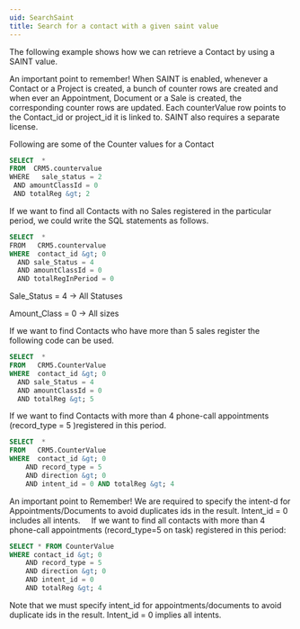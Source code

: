 ```yaml
---
uid: SearchSaint
title: Search for a contact with a given saint value
---
```


The following example shows how we can retrieve a Contact by using a SAINT value.

An important point to remember!
When SAINT is enabled, whenever a Contact or a Project is created, a bunch of counter rows are created and when ever an Appointment, Document or a Sale is created, the corresponding counter rows are updated. Each counterValue row points to the Contact\_id or project\_id it is linked to. SAINT also requires a separate license.

Following are some of the Counter values for a Contact

```SQL
SELECT  *
FROM  CRM5.countervalue
WHERE   sale_status = 2
 AND amountClassId = 0
 AND totalReg &gt; 2
```

If we want to find all Contacts with no Sales registered in the particular period, we could write the SQL statements as follows.

```SQL
SELECT  *
FROM   CRM5.countervalue
WHERE  contact_id &gt; 0
  AND sale_Status = 4 
  AND amountClassId = 0
  AND totalRegInPeriod = 0
```

Sale\_Status = 4 -&gt; All Statuses

Amount\_Class = 0 -&gt; All sizes

If we want to find Contacts who have more than 5 sales register the following code can be used.

```SQL
SELECT  *
FROM   CRM5.CounterValue
WHERE  contact_id &gt; 0
  AND sale_Status = 4 
  AND amountClassId = 0
  AND totalReg &gt; 5
```

If we want to find Contacts with more than 4 phone-call appointments (record\_type = 5 )registered in this period.

```SQL
SELECT  *
FROM   CRM5.CounterValue
WHERE  contact_id &gt; 0
    AND record_type = 5  
    AND direction &gt; 0
    AND intent_id = 0 AND totalReg &gt; 4
```

An important point to Remember!
We are required to specify the intent-d for Appointments/Documents to avoid duplicates ids in the result. Intent\_id = 0 includes all intents.
 
 
If we want to find all contacts with more than 4 phone-call appointments (record\_type=5 on task) registered in this period:

```SQL
SELECT * FROM CounterValue
WHERE contact_id &gt; 0 
    AND record_type = 5  
    AND direction &gt; 0  
    AND intent_id = 0 
    AND totalReg &gt; 4
```

Note that we must specify intent\_id for appointments/documents to avoid duplicate ids in the result. Intent\_id = 0 implies all intents.